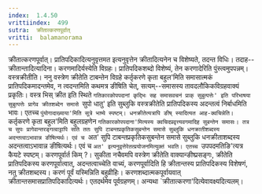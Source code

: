 ```yaml
---
index:  1.4.50
vrittiindex:  499
sutra:  क्रीतात्करणपूर्वात्
vritti:  balamanorama 
---
```


क्रीतात्करणपूर्वात्। प्रातिपदिकादित्यनुवृत्तमत इत्यनुवृत्तेन क्रीतादित्यनेन च विशेष्यते, तदन्त विधिः। तदाह--क्रीतान्तादित्यादिना। करणमादिर्यस्येति विग्रहः। प्रातिपदिकशब्दो विशेष्यं, तेन करणादेरिति पुंस्त्वमुपपन्नम्। वस्त्रक्रीतीति। ननु वस्त्रेण क्रीतेति टाबन्तेन विग्रहे कर्तृकरणे कृता बहुल'मिति समासात्मकं प्रातिपदिकमादन्तमेव, न त्वदन्तमिति कथमत्र ङीषिति चेत्, सत्यम्--समासस्य तावदलौकिकविग्रहवाक्यं प्रकृतिः। वस्त्र भिस् क्रीत इति स्थिते `गतिकारकोपपदानां कृद्भिः सह समासवचनं प्राक् सुबुत्पत्तेः' इति परिभाषया सुबुत्पत्तेः प्रागेव क्रीतशब्देन समासे `सुपो धातु' इति सुब्लुकि वस्त्रक्रीतेति प्रातिपदिकस्य अदन्तत्वं निर्बाधमिति भावः। एतच्च `पुंयोगादाख्याया'मिति सूत्रे भाष्ये स्पष्टम्। धनक्रीतेत्यत्रापि ङीष् स्यादित्यत आह-क्वचिन्नेति। `कर्तृकरणे कृता बहुल'मिति बहुलग्रहणेन `गतिकारकोपपदाना'मित्यस्य क्वचिदप्रवृत्त्यवगमादिह सुबन्तेन समासः। तत्र च सुपः प्रागेवान्तरङ्गत्वाट्टापि सति ततः सुपि टाबन्तप्रकृतिकसुबन्तेन समासे सुब्लुकि धनक्रातीशब्दस्य अदन्तत्वाऽभावान्न ङीषित्यर्थः। एवं च `अत' सुपि टाबन्तप्रकृतिकसुबन्तेन समासे सुब्लुकि धनक्रीताशब्दस्य अदन्तत्वाऽभावान्न ङीषित्यर्थः। एवं च `अत' इत्यनुवृत्तेरेतत्प्रयोजनमित्युक्तं भवति। एतच्च `उपपदमतिङि'त्यत्र कैयटे स्पष्टम्। करणपूर्वार्त किम् ?। सुकीता नचैवमपि वस्त्रेण क्रीतेति वाक्यान्ङीष्प्रसङ्गः, क्रीतेति प्रातिपदिकस्य करणपूर्वात्वात्, अदन्तत्वाच्चेति वाच्यं, करणपूर्वादिति हि क्रीतान्तस्य प्रातिपदिकस्य विशेषणं, नतु क्रीतशब्दस्य। करणं पूर्वं यस्मिन्निति बहुव्रीहिः। करणशब्दात्मकपूर्वायवात् क्रीतान्तसमासप्रातिपदिकादित्यर्थः। एतदर्थमेव पूर्वग्रहणम्। अन्यथा `क्रीतात्करणा'दित्येवावक्ष्यदित्यलम्।

